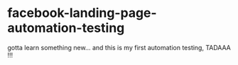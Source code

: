 # facebook-landing-page-automation-testing

gotta learn something new...
and this is my first automation testing, TADAAA !!!
